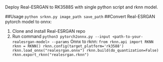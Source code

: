 Deploy Real-ESRGAN to RK3588S with single python script and rknn model.

##Usage
`python srknn.py image_path save_path`
##Convert 
Real-ESRGAN pytorch model to onnx: 
1. Clone and install Real-ESRGAN repo
2. Run command `python3 pytorch2onnx.py --input <path-to-your-realesrgan-model> --params`
Onnx to rknn:
`from rknn.api import RKNN
rknn = RKNN()
rknn.config(target_platform='rk3588')
rknn.load_onnx("realesrgan.onnx")
rknn.build(do_quantization=False)
rknn.export_rknn("realesrgan.rknn")
`
